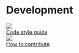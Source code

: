 <h1>Development</h1>

<div class="test-chooser__cyoa-menu">
  <a href="https://github.com/timescale/timescaledb/blob/master/docs/StyleGuide.md">
    <div class="cyoa-button">
      <img src="https://assets.iobeam.com/images/docs/development-2-styleguide.png" class="cyoa-icon"/>
      <div class="test-chooser__cyoa-menu-label">Code style guide</div>
    </div>
  </a>
  <a href="https://github.com/timescale/timescaledb/blob/master/CONTRIBUTING.md">
    <div class="cyoa-button">
      <img src="https://assets.iobeam.com/images/docs/development-3-contribute.png" class="cyoa-icon"/>
      <div class="test-chooser__cyoa-menu-label">How to contribute</div>
    </div>
  </a>
</div>

